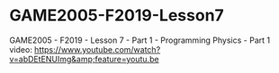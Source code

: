 # GAME2005-F2019-Lesson7
GAME2005 - F2019 - Lesson 7 - Part 1 - Programming Physics - Part 1  video: https://www.youtube.com/watch?v=abDEtENUImg&amp;feature=youtu.be
